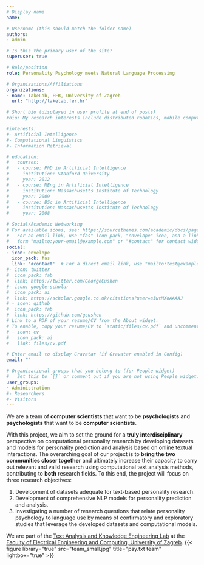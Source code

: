 ```yaml
---
# Display name
name: 

# Username (this should match the folder name)
authors:
- admin

# Is this the primary user of the site?
superuser: true

# Role/position
role: Personality Psychology meets Natural Language Processing

# Organizations/Affiliations
organizations:
- name: TakeLab, FER, University of Zagreb
  url: "http://takelab.fer.hr"

# Short bio (displayed in user profile at end of posts)
#bio: My research interests include distributed robotics, mobile computing and programmable matter.

#interests:
#- Artificial Intelligence
#- Computational Linguistics
#- Information Retrieval

# education:
#   courses:
#   - course: PhD in Artificial Intelligence
#     institution: Stanford University
#     year: 2012
#   - course: MEng in Artificial Intelligence
#     institution: Massachusetts Institute of Technology
#     year: 2009
#   - course: BSc in Artificial Intelligence
#     institution: Massachusetts Institute of Technology
#     year: 2008

# Social/Academic Networking
# For available icons, see: https://sourcethemes.com/academic/docs/page-builder/#icons
#   For an email link, use "fas" icon pack, "envelope" icon, and a link in the
#   form "mailto:your-email@example.com" or "#contact" for contact widget.
social:
- icon: envelope
  icon_pack: fas
  link: '#contact'  # For a direct email link, use "mailto:test@example.org".
#- icon: twitter
#  icon_pack: fab
#  link: https://twitter.com/GeorgeCushen
#- icon: google-scholar
#  icon_pack: ai
#  link: https://scholar.google.co.uk/citations?user=sIwtMXoAAAAJ
# - icon: github
#  icon_pack: fab
#  link: https://github.com/gcushen
# Link to a PDF of your resume/CV from the About widget.
# To enable, copy your resume/CV to `static/files/cv.pdf` and uncomment the lines below.
# - icon: cv
#   icon_pack: ai
#   link: files/cv.pdf

# Enter email to display Gravatar (if Gravatar enabled in Config)
email: ""

# Organizational groups that you belong to (for People widget)
#   Set this to `[]` or comment out if you are not using People widget.
user_groups:
- Administration
#- Researchers
#- Visitors
---
```

We are a team of **computer scientists** that want to be **psychologists** and **psychologists** that want to be **computer scientists**.

<body>
	<div id='radar2'><!-- remove 2 to display Plotly chart will be drawn inside this DIV --></div>

<script>

data = [{
  type: 'scatterpolar',
  r: [89.2,42.4,75.4,46.4,19.8],
  theta: ['Openness','Conscientiousness','Agreeableness','Extraversion','Neuroticism'],
  fill: 'toself'
}]

layout = {
  title: 'Our personality profile',
  autosize: true,
  polar: {
    radialaxis: {
      visible: true,
      range: [0, 100]
    },
    angularaxis: {
      tickfont: 20
    }
  },
  showlegend: false
}

Plotly.newPlot("radar", data, layout, {displayModeBar: false})


</script>

</body>

With this project, we aim to set the ground for a **truly interdisciplinary** perspective on
computational personality research by developing datasets and models for personality
prediction and analysis based on online textual interactions. The overarching goal of our
project is to **bring the two communities closer together** and ultimately increase their capacity
to carry out relevant and valid research using computational text analysis methods,
contributing to **both** research fields. To this end, the project will focus on three research
objectives: 
1. Development of datasets adequate for text-based personality research.
2. Development of comprehensive NLP models for personality prediction and analysis.
3. Investigating a number of research questions that relate personality psychology to
language use by means of confirmatory and exploratory studies that leverage the developed
datasets and computational models.


We are part of the [Text Analysis and Knowledge Engineering Lab](http://www.takelab.fer.hr) at the [Faculty of Electrical Engineering and Computing, University of Zagreb](https://www.fer.unizg.hr/en).
{{< figure library="true" src="team_small.jpg" title="psy.txt team" lightbox="true" >}}


